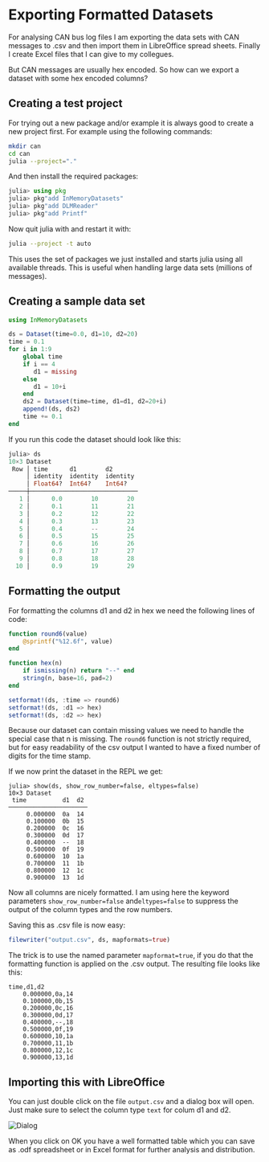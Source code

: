 # Exporting Formatted Datasets

For analysing CAN bus log files I am exporting the data sets with CAN messages to .csv and
then import them in LibreOffice spread sheets. Finally I create Excel files that I can give
to my collegues.

But CAN messages are usually hex encoded. So how can we export a dataset with some hex
encoded columns?

## Creating a test project
For trying out a new package and/or example it is always good to create a new project first.
For example using the following commands:
```bash
mkdir can
cd can
julia --project="."
```
And then install the required packages:
```julia
julia> using pkg
julia> pkg"add InMemoryDatasets"
julia> pkg"add DLMReader"
julia> pkg"add Printf"
```
Now quit julia with <CTRL><D> and restart it with:
```bash
julia --project -t auto
```
This uses the set of packages we just installed and starts julia using all available threads. This is useful when handling large data sets (millions of messages).

## Creating a sample data set

```julia
using InMemoryDatasets

ds = Dataset(time=0.0, d1=10, d2=20)
time = 0.1
for i in 1:9
    global time
    if i == 4
       d1 = missing
    else
       d1 = 10+i
    end
    ds2 = Dataset(time=time, d1=d1, d2=20+i)
    append!(ds, ds2)
    time += 0.1
end
```
If you run this code the dataset should look like this:
```julia
julia> ds
10×3 Dataset
 Row │ time      d1        d2       
     │ identity  identity  identity 
     │ Float64?  Int64?    Int64?   
─────┼──────────────────────────────
   1 │      0.0        10        20
   2 │      0.1        11        21
   3 │      0.2        12        22
   4 │      0.3        13        23
   5 │      0.4        --        24
   6 │      0.5        15        25
   7 │      0.6        16        26
   8 │      0.7        17        27
   9 │      0.8        18        28
  10 │      0.9        19        29
```

## Formatting the output
For formatting the columns d1 and d2 in hex we need the following lines of code:
```julia
function round6(value)
    @sprintf("%12.6f", value)
end

function hex(n)
    if ismissing(n) return "--" end
    string(n, base=16, pad=2)
end

setformat!(ds, :time => round6)
setformat!(ds, :d1 => hex)
setformat!(ds, :d2 => hex)
```
Because our dataset can contain missing values we need to handle the special case
that n is missing. The `round6` function is not strictly required, but for easy readability
of the csv output I wanted to have a fixed number of digits for the time stamp.

If we now print the dataset in the REPL we get:
```
julia> show(ds, show_row_number=false, eltypes=false)
10×3 Dataset
 time          d1  d2 
──────────────────────
     0.000000  0a  14
     0.100000  0b  15
     0.200000  0c  16
     0.300000  0d  17
     0.400000  --  18
     0.500000  0f  19
     0.600000  10  1a
     0.700000  11  1b
     0.800000  12  1c
     0.900000  13  1d
```
Now all columns are nicely formatted. I am using here the keyword parameters `show_row_number=false` 
and`eltypes=false` to suppress the output of the column types and the row numbers.

Saving this as .csv file is now easy:
```julia
filewriter("output.csv", ds, mapformats=true)
```
The trick is to use the named parameter `mapformat=true`, if you do that the formatting function
is applied on the .csv output. The resulting file looks like this:

```
time,d1,d2
    0.000000,0a,14
    0.100000,0b,15
    0.200000,0c,16
    0.300000,0d,17
    0.400000,--,18
    0.500000,0f,19
    0.600000,10,1a
    0.700000,11,1b
    0.800000,12,1c
    0.900000,13,1d
```
## Importing this with LibreOffice
You can just double click on the file `output.csv` and a dialog box will open. Just make sure to select the column type `text` for colum d1 and d2.

![Dialog](https://raw.githubusercontent.com/ufechner7/ufechner7.github.io/4c0e76b638ec38c7de19d684ee8c019e43805b4a/_posts/dialog.png)

When you click on OK you have a well formatted table which you can save as .odf spreadsheet or in Excel format
for further analysis and distribution.